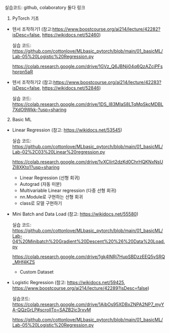 실습코드: github, colaboratory 둘다 링크

1. PyTorch 기초

* 텐서 조작하기1 (참고:https://www.boostcourse.org/ai214/lecture/42282?isDesc=false, https://wikidocs.net/52460)

  실습 코드: https://github.com/cottonlove/MLbasic_pytorch/blob/main/01_basicML/Lab-05%20Logistic%20Regression.py

  https://colab.research.google.com/drive/1GVz_Q6JBNji04q6QzAZciPFshprpn5aR

* 텐서 조작하기2 (참고:https://www.boostcourse.org/ai214/lecture/42283?isDesc=false, https://wikidocs.net/52846)

  실습 코드: https://colab.research.google.com/drive/1DS_I83MIaS8LTqMpSkcMDBL7XdO9Wkk-?usp=sharing



2. Basic ML


* Linear Regression (참고: https://wikidocs.net/53545)

  실습 코드: https://github.com/cottonlove/MLbasic_pytorch/blob/main/01_basicML/Lab-02%2C03%20Linear%20regression.py

  https://colab.research.google.com/drive/1vXCIirt2dzKd0ChrHQKNxNsUZI8XKto1?usp=sharing

  * Linear Regression (선형 회귀)
  * Autograd (자동 미분)
  * Multivariable Linear regression (다중 선형 회귀)
  * nn.Module로 구현하는 선형 회귀
  * class로 모델 구현하기

* Mini Batch and Data Load (참고: https://wikidocs.net/55580)

  실습 코드: https://github.com/cottonlove/MLbasic_pytorch/blob/main/01_basicML/Lab-04%20Minibatch%20Gradient%20Descent%20%26%20Data%20Load.py

  https://colab.research.google.com/drive/1gk4lNRj7HupSBDzzEEQ5vSRQ_MHf4KZS

  * Custom Dataset

* Logistic Regression (참고: https://wikidocs.net/59425, https://www.boostcourse.org/ai214/lecture/42289?isDesc=false)

  실습코드: https://colab.research.google.com/drive/1AibOs95XDBxZNPA2NP7_myYA-QQzGrLP#scrollTo=SAZB2ic3rxvM
  
  https://github.com/cottonlove/MLbasic_pytorch/blob/main/01_basicML/Lab-05%20Logistic%20Regression.py

